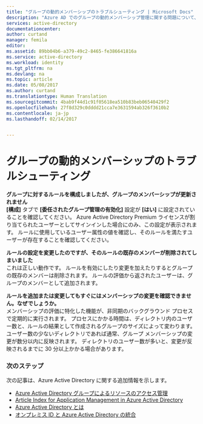 ```yaml
---
title: "グループの動的メンバーシップのトラブルシューティング | Microsoft Docs"
description: "Azure AD でのグループの動的メンバーシップ管理に関する問題について、トラブルシューティングのヒントを紹介します。"
services: active-directory
documentationcenter: 
author: curtand
manager: femila
editor: 
ms.assetid: 89bb04b6-a379-49c2-8465-fe386641816a
ms.service: active-directory
ms.workload: identity
ms.tgt_pltfrm: na
ms.devlang: na
ms.topic: article
ms.date: 05/08/2017
ms.author: curtand
ms.translationtype: Human Translation
ms.sourcegitcommit: 4bab9f44d1c91f05618ea510b83beb06540429f2
ms.openlocfilehash: 27f8d329c0dddd21cca7e3631594ab326f3610b2
ms.contentlocale: ja-jp
ms.lasthandoff: 02/14/2017


---
```

# <a name="troubleshooting-dynamic-memberships-for-groups"></a>グループの動的メンバーシップのトラブルシューティング
**グループに対するルールを構成しましたが、グループのメンバーシップが更新されません**<br/>**[構成]** タブで **[委任されたグループ管理の有効化]** 設定が **[はい]** に設定されていることを確認してください。 Azure Active Directory Premium ライセンスが割り当てられたユーザーとしてサインインした場合にのみ、この設定が表示されます。 ルールに使用しているユーザー属性の値を確認し、そのルールを満たすユーザーが存在することを確認してください。

**ルールの設定を変更したのですが、そのルールの既存のメンバーが削除されてしまいました**<br/>これは正しい動作です。 ルールを有効にしたり変更を加えたりするとグループの既存のメンバーは削除されます。 ルールの評価から返されたユーザーは、グループのメンバーとして追加されます。     

**ルールを追加または変更してもすぐにはメンバーシップの変更を確認できません。なぜでしょうか。**<br/>メンバーシップの評価に特化した機能が、非同期のバックグラウンド プロセスで定期的に実行されます。 プロセスにかかる時間は、ディレクトリ内のユーザー数と、ルールの結果として作成されるグループのサイズによって変わります。 ユーザー数の少ないディレクトリであれば通常、グループ メンバーシップの変更が数分以内に反映されます。 ディレクトリのユーザー数が多いと、変更が反映されるまでに 30 分以上かかる場合があります。

### <a name="next-steps"></a>次のステップ
次の記事は、Azure Active Directory に関する追加情報を示します。

* [Azure Active Directory グループによるリソースのアクセス管理](active-directory-manage-groups.md)
* [Article Index for Application Management in Azure Active Directory](active-directory-apps-index.md)
* [Azure Active Directory とは](active-directory-whatis.md)
* [オンプレミス ID と Azure Active Directory の統合](active-directory-aadconnect.md)

